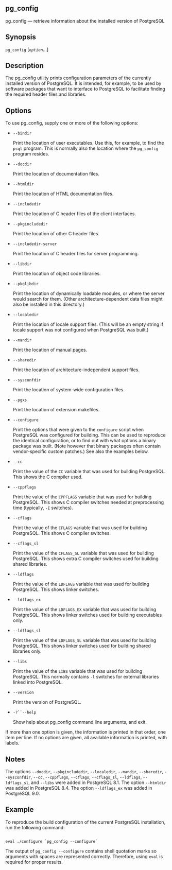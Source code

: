 ## pg\_config

pg\_config — retrieve information about the installed version of PostgreSQL

## Synopsis

`pg_config` \[*`option`*...]

## Description

The pg\_config utility prints configuration parameters of the currently installed version of PostgreSQL. It is intended, for example, to be used by software packages that want to interface to PostgreSQL to facilitate finding the required header files and libraries.

## Options

To use pg\_config, supply one or more of the following options:

* `--bindir`

    Print the location of user executables. Use this, for example, to find the `psql` program. This is normally also the location where the `pg_config` program resides.

* `--docdir`

    Print the location of documentation files.

* `--htmldir`

    Print the location of HTML documentation files.

* `--includedir`

    Print the location of C header files of the client interfaces.

* `--pkgincludedir`

    Print the location of other C header files.

* `--includedir-server`

    Print the location of C header files for server programming.

* `--libdir`

    Print the location of object code libraries.

* `--pkglibdir`

    Print the location of dynamically loadable modules, or where the server would search for them. (Other architecture-dependent data files might also be installed in this directory.)

* `--localedir`

    Print the location of locale support files. (This will be an empty string if locale support was not configured when PostgreSQL was built.)

* `--mandir`

    Print the location of manual pages.

* `--sharedir`

    Print the location of architecture-independent support files.

* `--sysconfdir`

    Print the location of system-wide configuration files.

* `--pgxs`

    Print the location of extension makefiles.

* `--configure`

    Print the options that were given to the `configure` script when PostgreSQL was configured for building. This can be used to reproduce the identical configuration, or to find out with what options a binary package was built. (Note however that binary packages often contain vendor-specific custom patches.) See also the examples below.

* `--cc`

    Print the value of the `CC` variable that was used for building PostgreSQL. This shows the C compiler used.

* `--cppflags`

    Print the value of the `CPPFLAGS` variable that was used for building PostgreSQL. This shows C compiler switches needed at preprocessing time (typically, `-I` switches).

* `--cflags`

    Print the value of the `CFLAGS` variable that was used for building PostgreSQL. This shows C compiler switches.

* `--cflags_sl`

    Print the value of the `CFLAGS_SL` variable that was used for building PostgreSQL. This shows extra C compiler switches used for building shared libraries.

* `--ldflags`

    Print the value of the `LDFLAGS` variable that was used for building PostgreSQL. This shows linker switches.

* `--ldflags_ex`

    Print the value of the `LDFLAGS_EX` variable that was used for building PostgreSQL. This shows linker switches used for building executables only.

* `--ldflags_sl`

    Print the value of the `LDFLAGS_SL` variable that was used for building PostgreSQL. This shows linker switches used for building shared libraries only.

* `--libs`

    Print the value of the `LIBS` variable that was used for building PostgreSQL. This normally contains `-l` switches for external libraries linked into PostgreSQL.

* `--version`

    Print the version of PostgreSQL.

* `-?``--help`

    Show help about pg\_config command line arguments, and exit.

If more than one option is given, the information is printed in that order, one item per line. If no options are given, all available information is printed, with labels.

## Notes

The options `--docdir`, `--pkgincludedir`, `--localedir`, `--mandir`, `--sharedir`, `--sysconfdir`, `--cc`, `--cppflags`, `--cflags`, `--cflags_sl`, `--ldflags`, `--ldflags_sl`, and `--libs` were added in PostgreSQL 8.1. The option `--htmldir` was added in PostgreSQL 8.4. The option `--ldflags_ex` was added in PostgreSQL 9.0.

## Example

To reproduce the build configuration of the current PostgreSQL installation, run the following command:

```

eval ./configure `pg_config --configure`
```

The output of `pg_config --configure` contains shell quotation marks so arguments with spaces are represented correctly. Therefore, using `eval` is required for proper results.
